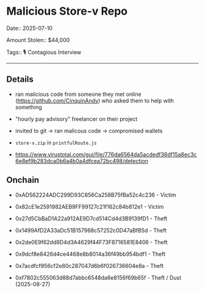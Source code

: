 # Malicious Store-v Repo

Date:: 2025-07-10

Amount Stolen:: $44,000

Tags:: 🎙️ Contagious Interview

---

## Details

- ran malicious code from someone they met online (https://github.com/CinquinAndy) who asked them to help with something 
 
- "hourly pay advisory" freelancer on their project 

- invited to git -> ran malicous code -> compromised wallets

- `store-v.zip` in `printfulRoute.js`

- https://www.virustotal.com/gui/file/776da6564da5acdedf36df15a8ec3c6e8ef9b283dca0b6a4b0a4dfcea72bc498/detection


## Onchain

- 0xAD562224ADC299D93C856Ca258B75fBa52c4c236 - Victim

- 0x82cE1e2591982AEB9FF99127c21f162c84b812e1 - Victim

- 0x27d5CbBaD1A22a912AE9D7cd514Cd4d3B9139fD1 - Theft

- 0x1499AfD2A33aDc51B157988c57252c0D47aBfB5d - Theft

- 0x2de0E9f62dd8D4d3A4629f44F73F8716581E8406 - Theft

- 0x9dcf8e8426d4ce4468e8b8014a36f49bb954bdf1 - Theft

- 0x7acdfcf956cf2e80c287047d6b6f026736604e8a - Theft

- 0xf7802c555063d88d7abbc6548da6e8156f69b65f - Theft / Dust (2025-08-27)
